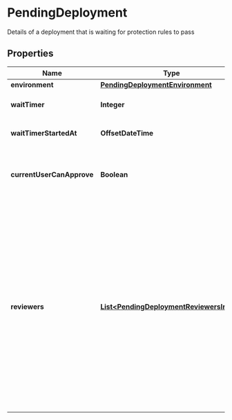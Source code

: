 

# PendingDeployment

Details of a deployment that is waiting for protection rules to pass

## Properties

| Name | Type | Description | Notes |
|------------ | ------------- | ------------- | -------------|
|**environment** | [**PendingDeploymentEnvironment**](PendingDeploymentEnvironment.md) |  |  |
|**waitTimer** | **Integer** | The set duration of the wait timer |  |
|**waitTimerStartedAt** | **OffsetDateTime** | The time that the wait timer began. |  |
|**currentUserCanApprove** | **Boolean** | Whether the currently authenticated user can approve the deployment |  |
|**reviewers** | [**List&lt;PendingDeploymentReviewersInner&gt;**](PendingDeploymentReviewersInner.md) | The people or teams that may approve jobs that reference the environment. You can list up to six users or teams as reviewers. The reviewers must have at least read access to the repository. Only one of the required reviewers needs to approve the job for it to proceed. |  |



